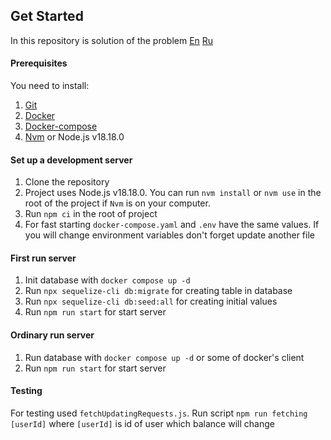 ## Get Started

In this repository is solution of the problem [En](./TASK_EN.md) [Ru](./TASK_RU.md)
#### Prerequisites

You need to install:

1. [Git](https://www.atlassian.com/git/tutorials/install-git#linux)
2. [Docker](https://docs.docker.com/install/linux/docker-ce/ubuntu/)
3. [Docker-compose](https://docs.docker.com/compose/install/)
4. [Nvm](https://github.com/nvm-sh/nvm#install--update-script) or Node.js v18.18.0

#### Set up a development server

1. Clone the repository
2. Project uses Node.js v18.18.0. You can run `nvm install` or `nvm use` in the root of the project if `Nvm` is on your computer.
3. Run `npm ci` in the root of project
4. For fast starting `docker-compose.yaml` and `.env` have the same values. If you will change environment variables don't forget update another file

#### First run server

1. Init database with `docker compose up -d`
2. Run `npx sequelize-cli db:migrate` for creating table in database
3. Run `npx sequelize-cli db:seed:all` for creating initial values
4. Run `npm run start` for start server

#### Ordinary run server
1. Run database with `docker compose up -d` or some of docker's client
2. Run `npm run start` for start server

#### Testing

For testing used `fetchUpdatingRequests.js`. Run script `npm run fetching [userId]` where `[userId]` is id of user which balance  will change
